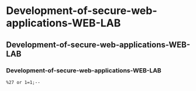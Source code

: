 # Development-of-secure-web-applications-WEB-LAB
## Development-of-secure-web-applications-WEB-LAB
### Development-of-secure-web-applications-WEB-LAB
    %27 or 1=1;--

